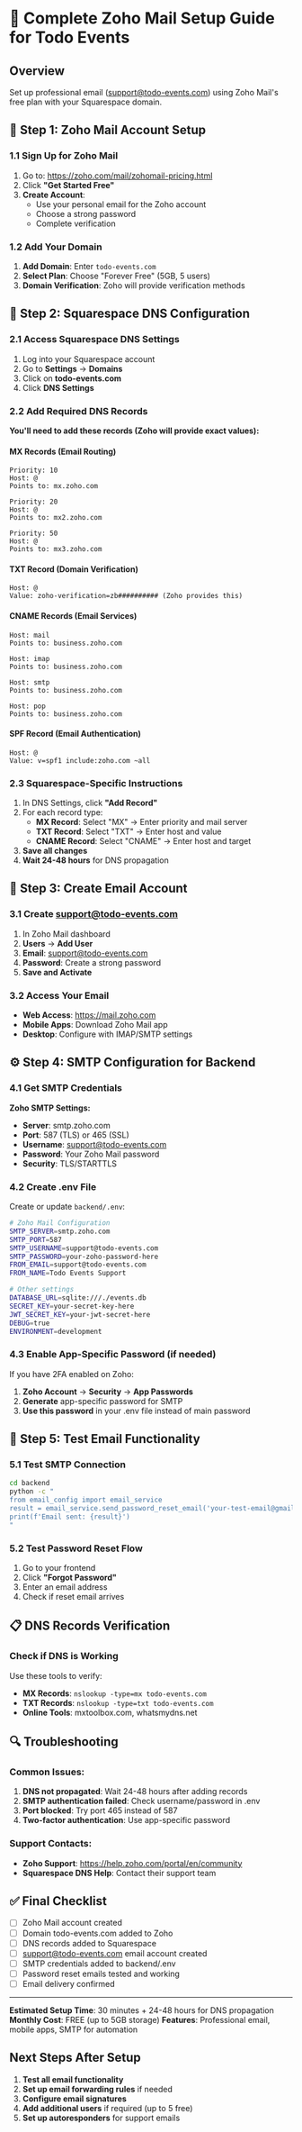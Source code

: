 # 📧 Complete Zoho Mail Setup Guide for Todo Events

## Overview
Set up professional email (support@todo-events.com) using Zoho Mail's free plan with your Squarespace domain.

## 🎯 Step 1: Zoho Mail Account Setup

### 1.1 Sign Up for Zoho Mail
1. Go to: https://zoho.com/mail/zohomail-pricing.html
2. Click **"Get Started Free"**
3. **Create Account**:
   - Use your personal email for the Zoho account
   - Choose a strong password
   - Complete verification

### 1.2 Add Your Domain
1. **Add Domain**: Enter `todo-events.com`
2. **Select Plan**: Choose "Forever Free" (5GB, 5 users)
3. **Domain Verification**: Zoho will provide verification methods

## 🔧 Step 2: Squarespace DNS Configuration

### 2.1 Access Squarespace DNS Settings
1. Log into your Squarespace account
2. Go to **Settings** → **Domains**
3. Click on **todo-events.com**
4. Click **DNS Settings**

### 2.2 Add Required DNS Records

**You'll need to add these records (Zoho will provide exact values):**

#### MX Records (Email Routing)
```
Priority: 10
Host: @
Points to: mx.zoho.com

Priority: 20  
Host: @
Points to: mx2.zoho.com

Priority: 50
Host: @
Points to: mx3.zoho.com
```

#### TXT Record (Domain Verification)
```
Host: @
Value: zoho-verification=zb########## (Zoho provides this)
```

#### CNAME Records (Email Services)
```
Host: mail
Points to: business.zoho.com

Host: imap
Points to: business.zoho.com

Host: smtp
Points to: business.zoho.com

Host: pop
Points to: business.zoho.com
```

#### SPF Record (Email Authentication)
```
Host: @
Value: v=spf1 include:zoho.com ~all
```

### 2.3 Squarespace-Specific Instructions
1. In DNS Settings, click **"Add Record"**
2. For each record type:
   - **MX Record**: Select "MX" → Enter priority and mail server
   - **TXT Record**: Select "TXT" → Enter host and value
   - **CNAME Record**: Select "CNAME" → Enter host and target
3. **Save all changes**
4. **Wait 24-48 hours** for DNS propagation

## 📨 Step 3: Create Email Account

### 3.1 Create support@todo-events.com
1. In Zoho Mail dashboard
2. **Users** → **Add User**
3. **Email**: support@todo-events.com
4. **Password**: Create a strong password
5. **Save and Activate**

### 3.2 Access Your Email
- **Web Access**: https://mail.zoho.com
- **Mobile Apps**: Download Zoho Mail app
- **Desktop**: Configure with IMAP/SMTP settings

## ⚙️ Step 4: SMTP Configuration for Backend

### 4.1 Get SMTP Credentials
**Zoho SMTP Settings:**
- **Server**: smtp.zoho.com
- **Port**: 587 (TLS) or 465 (SSL)
- **Username**: support@todo-events.com
- **Password**: Your Zoho Mail password
- **Security**: TLS/STARTTLS

### 4.2 Create .env File
Create or update `backend/.env`:

```bash
# Zoho Mail Configuration
SMTP_SERVER=smtp.zoho.com
SMTP_PORT=587
SMTP_USERNAME=support@todo-events.com
SMTP_PASSWORD=your-zoho-password-here
FROM_EMAIL=support@todo-events.com
FROM_NAME=Todo Events Support

# Other settings
DATABASE_URL=sqlite:///./events.db
SECRET_KEY=your-secret-key-here
JWT_SECRET_KEY=your-jwt-secret-here
DEBUG=true
ENVIRONMENT=development
```

### 4.3 Enable App-Specific Password (if needed)
If you have 2FA enabled on Zoho:
1. **Zoho Account** → **Security** → **App Passwords**
2. **Generate** app-specific password for SMTP
3. **Use this password** in your .env file instead of main password

## 🧪 Step 5: Test Email Functionality

### 5.1 Test SMTP Connection
```bash
cd backend
python -c "
from email_config import email_service
result = email_service.send_password_reset_email('your-test-email@gmail.com', '123456', 'Test User')
print(f'Email sent: {result}')
"
```

### 5.2 Test Password Reset Flow
1. Go to your frontend
2. Click **"Forgot Password"**
3. Enter an email address
4. Check if reset email arrives

## 📋 DNS Records Verification

### Check if DNS is Working
Use these tools to verify:
- **MX Records**: `nslookup -type=mx todo-events.com`
- **TXT Records**: `nslookup -type=txt todo-events.com`
- **Online Tools**: mxtoolbox.com, whatsmydns.net

## 🔍 Troubleshooting

### Common Issues:
1. **DNS not propagated**: Wait 24-48 hours after adding records
2. **SMTP authentication failed**: Check username/password in .env
3. **Port blocked**: Try port 465 instead of 587
4. **Two-factor authentication**: Use app-specific password

### Support Contacts:
- **Zoho Support**: https://help.zoho.com/portal/en/community
- **Squarespace DNS Help**: Contact their support team

## ✅ Final Checklist

- [ ] Zoho Mail account created
- [ ] Domain todo-events.com added to Zoho
- [ ] DNS records added to Squarespace
- [ ] support@todo-events.com email account created
- [ ] SMTP credentials added to backend/.env
- [ ] Password reset emails tested and working
- [ ] Email delivery confirmed

---

**Estimated Setup Time**: 30 minutes + 24-48 hours for DNS propagation
**Monthly Cost**: FREE (up to 5GB storage)
**Features**: Professional email, mobile apps, SMTP for automation

## Next Steps After Setup

1. **Test all email functionality**
2. **Set up email forwarding rules** if needed
3. **Configure email signatures**
4. **Add additional users** if required (up to 5 free)
5. **Set up autoresponders** for support emails 
